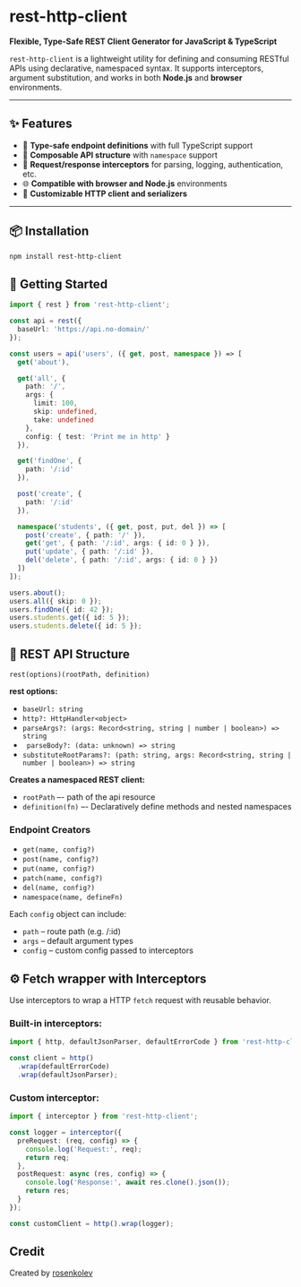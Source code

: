 # rest-http-client

**Flexible, Type-Safe REST Client Generator for JavaScript & TypeScript**

`rest-http-client` is a lightweight utility for defining and consuming RESTful APIs using declarative, namespaced syntax. It supports interceptors, argument substitution, and works in both **Node.js** and **browser** environments.

---

## ✨ Features

- 🧠 **Type-safe endpoint definitions** with full TypeScript support
- 🧩 **Composable API structure** with `namespace` support
- 🔄 **Request/response interceptors** for parsing, logging, authentication, etc.
- 🌐 **Compatible with browser and Node.js** environments
- 🔧 **Customizable HTTP client and serializers**

---

## 📦 Installation

```bash
npm install rest-http-client
```

## 🚀 Getting Started

```typescript
import { rest } from 'rest-http-client';

const api = rest({
  baseUrl: 'https://api.no-domain/'
});

const users = api('users', ({ get, post, namespace }) => [
  get('about'),

  get('all', {
    path: '/',
    args: {
      limit: 100,
      skip: undefined,
      take: undefined
    },
    config: { test: 'Print me in http' }
  }),

  get('findOne', {
    path: '/:id'
  }),

  post('create', {
    path: '/:id'
  }),

  namespace('students', ({ get, post, put, del }) => [
    post('create', { path: '/' }),
    get('get', { path: '/:id', args: { id: 0 } }),
    put('update', { path: '/:id' }),
    del('delete', { path: '/:id', args: { id: 0 } })
  ])
]);

users.about();
users.all({ skip: 0 });
users.findOne({ id: 42 });
users.students.get({ id: 5 });
users.students.delete({ id: 5 });
```

## 🧱 REST API Structure

`rest(options)(rootPath, definition)`

**rest options:**

- `baseUrl: string`
- `http?: HttpHandler<object>`
- `parseArgs?: (args: Record<string, string | number | boolean>) => string`
- ` parseBody?: (data: unknown) => string`
- `substituteRootParams?: (path: string, args: Record<string, string | number | boolean>) => string`

**Creates a namespaced REST client:**

- `rootPath` –- path of the api resource
- `definition(fn)` –- Declaratively define methods and nested namespaces

### Endpoint Creators

- `get(name, config?)`
- `post(name, config?)`
- `put(name, config?)`
- `patch(name, config?)`
- `del(name, config?)`
- `namespace(name, defineFn)`

Each `config` object can include:

- `path` – route path (e.g. /:id)
- `args` – default argument types
- `config` – custom config passed to interceptors

## ⚙️ Fetch wrapper with Interceptors

Use interceptors to wrap a HTTP `fetch` request with reusable behavior.

### Built-in interceptors:

```typescript
import { http, defaultJsonParser, defaultErrorCode } from 'rest-http-client';

const client = http()
  .wrap(defaultErrorCode)
  .wrap(defaultJsonParser);
```

### Custom interceptor:

```typescript
import { interceptor } from 'rest-http-client';

const logger = interceptor({
  preRequest: (req, config) => {
    console.log('Request:', req);
    return req;
  },
  postRequest: async (res, config) => {
    console.log('Response:', await res.clone().json());
    return res;
  }
});

const customClient = http().wrap(logger);
```

## Credit

Created by [rosenkolev](https://github.com/rosenkolev)
